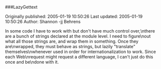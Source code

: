 ###LazyGettext

Originally published: 2005-01-19 10:50:26
Last updated: 2005-01-19 10:50:26
Author: Shannon -jj Behrens

In some code I have to work with but don't have much control over,\nthere are a bunch of strings declared at the module level.  I need to figure\nout what all those strings are, and wrap them in something.  Once they are\nwrapped, they must behave as strings, but lazily "translate" themselves\nwhenever used in order for internationalization to work.  Since each Web\nrequest might request a different language, I can't just do this once and be\ndone with it.